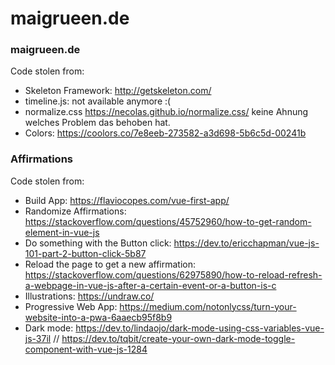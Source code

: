 # maigrueen.de

### maigrueen.de
Code stolen from:
* Skeleton Framework: http://getskeleton.com/
* timeline.js: not available anymore :(
* normalize.css https://necolas.github.io/normalize.css/ keine Ahnung welches Problem das behoben hat.
* Colors: https://coolors.co/7e8eeb-273582-a3d698-5b6c5d-00241b

### Affirmations
Code stolen from:
* Build App: https://flaviocopes.com/vue-first-app/
* Randomize Affirmations: https://stackoverflow.com/questions/45752960/how-to-get-random-element-in-vue-js
* Do something with the Button click: https://dev.to/ericchapman/vue-js-101-part-2-button-click-5b87
* Reload the page to get a new affirmation: https://stackoverflow.com/questions/62975890/how-to-reload-refresh-a-webpage-in-vue-js-after-a-certain-event-or-a-button-is-c
* Illustrations: https://undraw.co/
* Progressive Web App: https://medium.com/notonlycss/turn-your-website-into-a-pwa-6aaecb95f8b9
* Dark mode: https://dev.to/lindaojo/dark-mode-using-css-variables-vue-js-37il // https://dev.to/tqbit/create-your-own-dark-mode-toggle-component-with-vue-js-1284